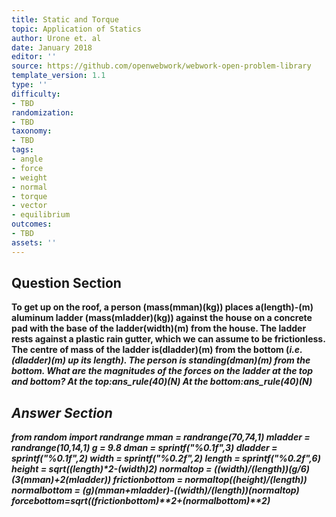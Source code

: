 ```yaml
---
title: Static and Torque
topic: Application of Statics
author: Urone et. al
date: January 2018
editor: ''
source: https://github.com/openwebwork/webwork-open-problem-library
template_version: 1.1
type: ''
difficulty:
- TBD
randomization:
- TBD
taxonomy:
- TBD
tags:
- angle
- force
- weight
- normal
- torque
- vector
- equilibrium
outcomes:
- TBD
assets: ''
---
```


## Question Section 

<b>
To get up on the roof, a person (mass(mman)(kg)) places a(length)-(m) aluminum ladder (mass(mladder)(kg)) against the house on a concrete pad with the base of the ladder(width)(m) from the house. The ladder rests against a plastic rain gutter, which we can assume to be frictionless. The centre of mass of the ladder is(dladder)(m) from the bottom (<i>i.e.<i>(dladder)(m) up its length). The person is standing(dman)(m) from the bottom. What are the magnitudes of the forces on the ladder at the top and bottom?
At the top:ans_rule(40)(N)
At the bottom:ans_rule(40)(N)



## Answer Section

from random import randrange
mman = randrange(70,74,1)
mladder = randrange(10,14,1)
g = 9.8
dman = sprintf("%0.1f",3)
dladder = sprintf("%0.1f",2)
width = sprintf("%0.2f",2)
length = sprintf("%0.2f",6)
height = sqrt((length)**2-(width)**2)
normaltop = ((width)/(length))*(g/6)*(3*(mman)+2*(mladder))
frictionbottom = normaltop*((height)/(length))
normalbottom = (g)*(mman+mladder)-((width)/(length))*(normaltop)
forcebottom=sqrt((frictionbottom)**2+(normalbottom)**2)
